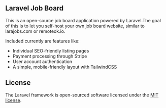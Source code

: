 ## Laravel Job Board

This is an open-source job board application powered by Laravel.The goal of this is to let you self-host your own job board website, similar to larajobs.com or remoteok.io.

Included currently are features like:

- Individual SEO-friendly listing pages
- Payment processing through Stripe
- User account authentication
- A simple, mobile-friendly layout with TailwindCSS


## License

The Laravel framework is open-sourced software licensed under the [MIT license](https://opensource.org/licenses/MIT).

